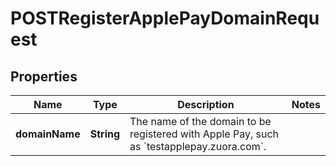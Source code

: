 

# POSTRegisterApplePayDomainRequest


## Properties

| Name | Type | Description | Notes |
|------------ | ------------- | ------------- | -------------|
|**domainName** | **String** | The name of the domain to be registered with Apple Pay, such as &#x60;testapplepay.zuora.com&#x60;.  |  |



